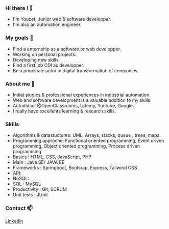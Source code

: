 ### Hi there ! 👋

* I'm Youcef, Junior web & software developper.
* I'm also an automation engineer.

### My goals 🎯

* Find a enternship as a software or web developper.
* Working on personal projects.
* Developing new skills.
* Find a first job CDI as developper.
* Be a principale actor in digital transformation of companies.

### About me 🧑

* Initial studies & professional experiences in industrial automation.
* Web and software development is a valuable addition to my skills.
* Autodidact @OpenClassrooms, Udemy, Youtube, Google. 
* I really have excellents learning & research skills.

### Skills
* Algorithms & datastuctures: UML, Arrays, stacks, queue , trees, maps.
* Programming approche: Functional oriented programming, Event driven programming, Object oriented programming, Process driven programming 
* Basics : HTML, CSS, JavaScript, PHP
* Main : Java SE/ JAVA EE
* Frameworks : Springboot, Bootsrap, Express, Tailwind CSS
* API:
* NoSQL:
* SQL : MySQL
* Productivity : Git, SCRUM
* Unit tests : JUnit

### Contact 📫
[Linkedin](https://www.linkedin.com/in/youcef-kefif-970274134/ " ")

